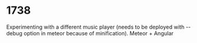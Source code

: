 # 1738
Experimenting with a different music player (needs to be deployed with --debug option in meteor because of minification).
Meteor + Angular
